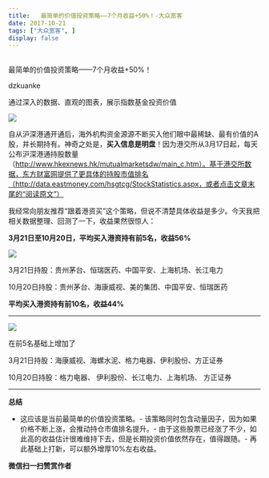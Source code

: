```yaml
---
title:   最简单的价值投资策略——7个月收益+50%！-大众宽客
date: 2017-10-21
tags: ["大众宽客", ]
display: false
---
```



## 



最简单的价值投资策略——7个月收益+50%！




dzkuanke




通过深入的数据、直观的图表，展示指数基金投资价值


<img data-s="300,640" data-type="jpeg" src="https://mmbiz.qpic.cn/mmbiz_jpg/PKw3FQPmhIgtCspNId2iaQPuGCrrEulnJsNLbGj64icXC2wHmUs4ib1CYQe734ANYibRjFqQoCuZS8WgEWwiaQicUrIg/0?wx_fmt=jpeg" data-copyright="0" style="" class="" data-ratio="0.5625" data-w="1280"/>

自从沪深港通开通后，海外机构资金源源不断买入他们眼中最稀缺、最有价值的A股，并长期持有。神奇之处是，**买入信息是明盘**！因为港交所从3月17日起，每天公布沪深港通持股数量（http://www.hkexnews.hk/mutualmarketsdw/main_c.htm）。基于港交所数据，东方财富网提供了更具体的持股市值排名（http://data.eastmoney.com/hsgtcg/StockStatistics.aspx，或者点击文章末尾的“阅读原文”）



我经常向朋友推荐“跟着港资买”这个策略，但说不清楚具体收益是多少。今天我把相关数据整理、回测了一下，收益果然很惊人：



**3月21日至10月20日，平均买入港资持有前5名，收益56%**



<img data-s="300,640" data-type="png" src="https://mmbiz.qpic.cn/mmbiz_png/PKw3FQPmhIgtCspNId2iaQPuGCrrEulnJ3qw10JvosMt9sUGu0spbQTMehLQBz0fqiaicWib95I69PmMOzGrBic19Bg/0?wx_fmt=png" data-copyright="0" style="" class="" data-ratio="0.3748361730013106" data-w="1526"/>





3月21日持股：贵州茅台、恒瑞医药、中国平安、上海机场、长江电力

10月20日持股：贵州茅台、海康威视、美的集团、中国平安、恒瑞医药



**平均买入港资持有前10名，收益44%**

****

<img data-s="300,640" data-type="png" src="https://mmbiz.qpic.cn/mmbiz_png/PKw3FQPmhIgtCspNId2iaQPuGCrrEulnJXkVcShKjI0XStd6bsuMXTTR14UO8FG0oYWL0s7fpnDR2U700JU8MZw/0?wx_fmt=png" data-copyright="0" style="" class="" data-ratio="0.3785900783289817" data-w="1532"/>

在前5名基础上增加了

3月21日持股：海康威视、海螺水泥、格力电器、伊利股份、方正证券

10月20日持股：格力电器、 伊利股份、长江电力、上海机场、 方正证券

****

**总结**
- 这应该是当前最简单的价值投资策略。- 该策略同时包含动量因子，因为如果价格不断上涨，会推动持仓市值排名提升。- 由于这些股票已经涨了不少，如此高的收益估计很难维持下去，但是长期投资价值依然存在，值得跟随。- 再此基础上打新，可以额外增厚10%左右收益。

**微信扫一扫赞赏作者**